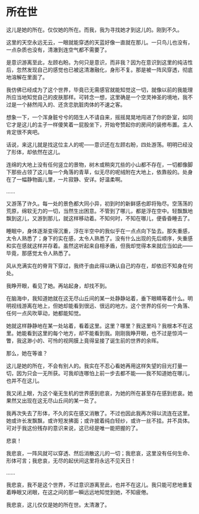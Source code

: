 # 所在世

这儿是她的所在。仅仅她的所在。而我，我为寻找她才到这儿的。刚到不久。

这里的天空永远无云，一眼就能穿透的天蓝好像一直就在那儿。一只鸟儿也没有，一点杂质也没有，清澈到连空气都不需要了。

是意识游离至此，左顾右盼。为何只是意识，而非我？因为在意识到这里的纯洁性后，忽然发现自己的感觉也已被这清澈融化，身形不复。那是被一阵风穿透，彻底地溶解在里面了。

我仿佛已经成为了这个世界，毕竟已无需感官就能知觉这一切，就像以前的我能理所应当地知觉自己的皮肤那样。可转念一想，这里确是一个空灵神圣的境地，我不过是一个赫然闯入的、还贪恋肮脏肉体的不速之客。

想象一下，一个浑身脏兮兮的陌生人不请自来，摇摇晃晃地闯进了你的卧室，如同它才是这儿的主子一样傻笑着一屁股坐下，开始夸赞起你的房间的装修布置。主人肯定很不爽吧。

话说，来这儿就是找这位主人的呢——意识还在左顾右盼，四处游荡。明明已经没了形体，却依然在这儿。

连绵的大地上没有任何竖立的景物，树木或稍突兀些的小山都不存在，一切都像脚下那些占领了这儿每一个角落的青草，似无尽的呢绒附在大地上，依靠般的。处身在了一幅静物画儿里，一片寂静、安详。好温柔啊。

......

又游荡了许久。每一处的景色都大同小异，初到时的新鲜感也即将殆尽。空荡荡的荒原，绵软无力的一切，当然生出困意。不管到了哪儿，都是浮在空中。轻飘飘地飘到这儿，又游到那儿，就这样移动着。不知何时，不知在哪儿，便昏昏睡去了。

睡眠中，身体逐渐变得沉重，浮在半空中的我似乎在一点点向下坠去。那失重感，太令人熟悉了；身下的实在感，太令人熟悉了。没有什么出现的先后顺序，失重感和实在感就这样并存着。虽然这听起来自相矛盾，但我却觉得本来就应当如此——毕竟，那感觉太令人熟悉了。

风从充满实在的脊背下穿过，我终于由此得以确认自己的存在，却依旧不知身在何处。

我睁开眼，看见了她。再站起身，却找不到。

在脑海中，我知道她就在这无尽山丘间的某一处静静站着，垂下眼睛等着什么。明明视线游离在地上，但她却能看到很远、很远的地方。这个世界的任何一个角落、任何一点风吹草动，她都能知觉。

她就这样静静地在某一处站着，看着这里。这里？哪里？我这里吗？我根本不在这里。她能看到这里的每个地方，却不能看到我。刚刚我睁开眼，也不过是惊鸿一瞥，我这渺小的、可怜的视网膜上竟得呈接了诞生前的世界的余晖。

那么，她在等谁？

这儿是她的所在，不会有别人的。我实在不忍心看她再用这样失望的目光打量一切，因为只会一无所获。可我却连哪怕上前一步去都不能——我不知道她在哪儿，也并不在这儿。

我又闭上眼，为这个毫无生机的世界感到悲哀，为她的所在甚至存在感到悲哀。她果然又出现在这无尽山丘间的某一处了。

我再次失去了形体，不久的实在感又消散了。不过也因此我再次得以流连在这里。她或许长发飘飘，或许短发拂面；或许披着纯白轻纱，或许一丝不挂。并不具体。可对于我这份残存的意识来说，这已经是唯一能把握的了。

悲哀！

我悲哀，一阵风就可以穿透、然后消散这儿的一切；我悲哀，这里没有任何生命、形体可言；我悲哀，无尽的起伏间这里将永远不见天日！

......

我悲哀，我不是这个世界，不过意识游离至此，也并不在这儿。我只能可悲地重复着睁眼又闭眼，在这之间的那一瞬远远地知觉到她，不知疲倦。

我悲哀，这儿仅仅是她的所在世。太清澈了。